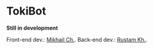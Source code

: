 # TokiBot


**Still in development**

Front-end dev.:  [Mikhail Ch.](https://github.com/Mid1i).
Back-end dev.: [Rustam Kh.](https://github.com/h0riz4n).
